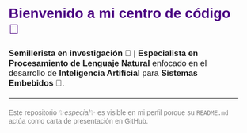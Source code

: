 <section style="font-family: Arial, sans-serif; padding: 20px; max-width: 600px; margin: auto;">
  <h1 style="font-size: 2em; color: #4B0082;"> Bienvenido a mi centro de código 👋</h1>
  <p style="font-size: 1.2em;">
    <strong>Semillerista en investigación 🧠</strong> | <strong>Especialista en Procesamiento de Lenguaje Natural</strong>
    enfocado en el desarrollo de <strong>Inteligencia Artificial</strong> para <strong>Sistemas Embebidos 🤖</strong>.
  </p>
  <hr style="margin: 20px 0;">
  <p style="font-size: 1em; color: gray;">
    Este repositorio ✨<em>especial</em>✨ es visible en mi perfil porque su <code>README.md</code> actúa como carta de presentación en GitHub.
  </p>
</section>
